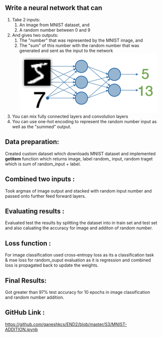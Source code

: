 ## Write a neural network that can

1. Take 2 inputs:
   1. An image from MNIST dataset, and
   2. A random number between 0 and 9
2. And gives two outputs:
   1. The "number" that was represented by the MNIST image, and
   2. The "sum" of this number with the random number that was generated and sent as the input to the network
      ![NN.png](https://github.com/ganeshkcs/END2/blob/master/S3/assign-2.png)   
3. You can mix fully connected layers and convolution layers
4. You can use one-hot encoding to represent the random number input as well as the "summed" output. 

## Data preparation: 

Created custom dataset which downloads MNIST dataset and implemented  __getitem__ function which returns image, label random_ input, random 
traget which is sum of random_input + label.

## Combined two inputs :

Took argmax of image output and stacked with random input number and passed onto further feed forward layers.


## Evaluating results : 
Evaluated test the results by splitting the dataset into in train set and test set and also caluating the accuracy for image and additon of random number.


## Loss function : 

For image classification used cross-entropy loss as its a classification task & mse loss for random_ouput evaluation as it is regression and combined loss is propagated back to update the weights.

## Final Results:

Got greater than 97% test accuracy for 10 epochs in image classification and random number addition.

## GitHub Link : 
https://github.com/ganeshkcs/END2/blob/master/S3/MNIST-ADDITION.ipynb

